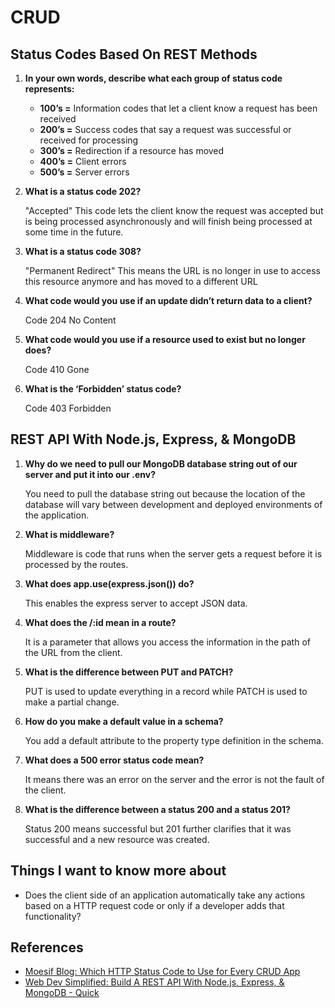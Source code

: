 # CRUD

## Status Codes Based On REST Methods

1. **In your own words, describe what each group of status code represents:**

    - **100’s =** Information codes that let a client know a request has been received
    - **200’s =** Success codes that say a request was successful or received for processing
    - **300’s =** Redirection if a resource has moved
    - **400’s =** Client errors
    - **500’s =** Server errors

2. **What is a status code 202?**

    "Accepted" This code lets the client know the request was accepted but is being processed asynchronously and will finish being processed at some time in the future.

3. **What is a status code 308?**

    "Permanent Redirect" This means the URL is no longer in use to access this resource anymore and has moved to a different URL

4. **What code would you use if an update didn’t return data to a client?**

    Code 204 No Content

5. **What code would you use if a resource used to exist but no longer does?**

    Code 410 Gone

6. **What is the ‘Forbidden’ status code?**

    Code 403 Forbidden

## REST API With Node.js, Express, & MongoDB

1. **Why do we need to pull our MongoDB database string out of our server and put it into our .env?**

    You need to pull the database string out because the location of the database will vary between development and deployed environments of the application.

2. **What is middleware?**

    Middleware is code that runs when the server gets a request before it is processed by the routes.

3. **What does app.use(express.json()) do?**

    This enables the express server to accept JSON data.

4. **What does the /:id mean in a route?**

    It is a parameter that allows you access the information in the path of the URL from the client.

5. **What is the difference between PUT and PATCH?**

    PUT is used to update everything in a record while PATCH is used to make a partial change.

6. **How do you make a default value in a schema?**

    You add a default attribute to the property type definition in the schema.

7. **What does a 500 error status code mean?**

    It means there was an error on the server and the error is not the fault of the client.

8. **What is the difference between a status 200 and a status 201?**

    Status 200 means successful but 201 further clarifies that it was successful and a new resource was created.

## Things I want to know more about

- Does the client side of an application automatically take any actions based on a HTTP request code or only if a developer adds that functionality?

## References

- [Moesif Blog: Which HTTP Status Code to Use for Every CRUD App](https://www.moesif.com/blog/technical/api-design/Which-HTTP-Status-Code-To-Use-For-Every-CRUD-App/)
- [Web Dev Simplified: Build A REST API With Node.js, Express, & MongoDB - Quick](https://www.youtube.com/watch?v=fgTGADljAeg)
